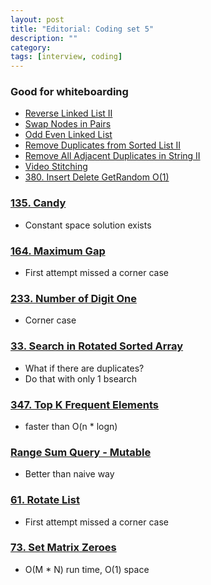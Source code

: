 ```yaml
---
layout: post
title: "Editorial: Coding set 5" 
description: ""
category: 
tags: [interview, coding]
---
```

### Good for whiteboarding
* [Reverse Linked List II](https://leetcode.com/submissions/detail/363116697/)
* [Swap Nodes in Pairs](https://leetcode.com/submissions/detail/363561558/)
* [Odd Even Linked List](https://leetcode.com/submissions/detail/363570232/)
* [Remove Duplicates from Sorted List II](https://leetcode.com/submissions/detail/366309294/) 
* [Remove All Adjacent Duplicates in String II](https://leetcode.com/submissions/detail/401241466/)
* [Video Stitching](https://leetcode.com/submissions/detail/401257873/)
* [380. Insert Delete GetRandom O(1)](https://leetcode.com/submissions/detail/363110295/)

### [135. Candy](https://leetcode.com/submissions/detail/356593330/)
* Constant space solution exists

### [164. Maximum Gap](https://leetcode.com/submissions/detail/357180289/)
* First attempt missed a corner case

### [233. Number of Digit One](https://leetcode.com/submissions/detail/361726616/)
* Corner case

### [33. Search in Rotated Sorted Array](https://leetcode.com/submissions/detail/363554633/)
* What if there are duplicates?
* Do that with only 1 bsearch

### [347. Top K Frequent Elements](https://leetcode.com/submissions/detail/364008407/)
* faster than O(n * logn)

### [Range Sum Query - Mutable](https://leetcode.com/submissions/detail/364010193/)
* Better than naive way

### [61. Rotate List](https://leetcode.com/submissions/detail/364020464/)
* First attempt missed a corner case

### [73. Set Matrix Zeroes](https://leetcode.com/submissions/detail/364484697/)
* O(M * N) run time, O(1) space
